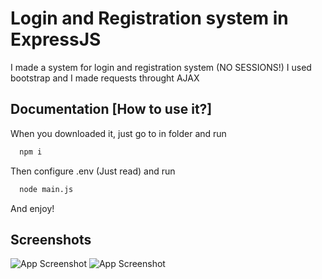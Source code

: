 
# Login and Registration system in ExpressJS

I made a system for login and registration system (NO SESSIONS!)
I used bootstrap and I made requests throught AJAX

## Documentation [How to use it?]

When you downloaded it, just go to in folder and run



```bash
  npm i
```

Then configure .env (Just read) and run

```bash
  node main.js
```

And enjoy!
## Screenshots

![App Screenshot](https://imgur.com/UwYCPK4)
![App Screenshot](https://imgur.com/iqavob4)
